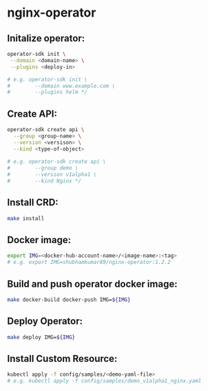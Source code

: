 # nginx-operator

## Initalize operator:
```bash
operator-sdk init \
 --domain <domain-name> \
 --plugins <deploy-in>

# e.g. operator-sdk init \
#        --domain www.example.com \
#        --plugins helm */
```

## Create API:
```bash
operator-sdk create api \
  --group <group-name> \
  --version <versison> \
  --kind <type-of-object>
  
# e.g. operator-sdk create api \
#        --group demo \
#        --version v1alpha1 \
#        --kind Nginx */
```

## Install CRD:
```bash
make install
```

## Docker image:
```bash
export IMG=<docker-hub-account-name>/<image-name>:<tag>
# e.g. export IMG=shubhamkumar89/nginx-operator:1.2.2
```

## Build and push operator docker image:
```bash
make docker-build docker-push IMG=${IMG}
```

## Deploy Operator:
```bash
make deploy IMG=${IMG}
```

## Install Custom Resource:
```bash
kubectl apply -f config/samples/<demo-yaml-file>
# e.g. kubectl apply -f config/samples/demo_v1alpha1_nginx.yaml
```
